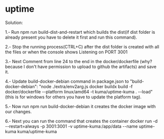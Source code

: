 # uptime

Solution:

1.- Run 
        npm run build-dist-and-restart 
which builds the dist(if dist folder is already present you have to delete it first and run this command).

2.- Stop the running process(CTRL+C) after the dist folder is created with all the files or when the console shows Listening on PORT 3001

3.- Next Comment from line 24 to the end in the docker/dockerfile (why? because I don't have permission to upload to github the artifacts) and save it.

4.- Update 
    build-docker-debian 
command in package.json to 
    "build-docker-debian": "node ./extra/env2arg.js docker buildx build -f docker/dockerfile --platform linux/amd64 -t kuma/uptime-kuma . --load"
(this is for windows for others you have to update the platform tag).

5.- Now run 
    npm run build-docker-debian 
it creates the docker image with our changes.

6.- Next you can run the command that creates the container 
    docker run -d --restart=always -p 3001:3001 -v uptime-kuma:/app/data --name uptime-kuma kuma/uptime-kuma
